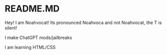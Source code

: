 # README.MD

Hey! I am Noahvocat!
Its pronounced Noahvoca and not Noahvocat, the T is silent!

I make ChatGPT mods/jailbreaks

I am learning HTML/CSS
